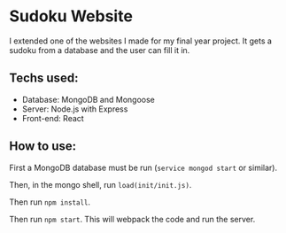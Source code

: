 # Sudoku Website
I extended one of the websites I made for my final year project. It gets a sudoku from a database and the user can fill it in.

## Techs used:
* Database: MongoDB and Mongoose
* Server: Node.js with Express
* Front-end: React

## How to use:
First a MongoDB database must be run (`service mongod start` or similar).

Then, in the mongo shell, run `load(init/init.js)`.

Then run `npm install`.

Then run `npm start`. This will webpack the code and run the server.
